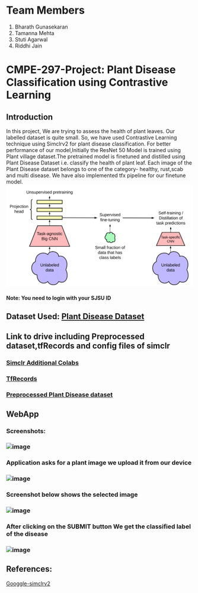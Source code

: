 # Team Members
1. Bharath Gunasekaran
2. Tamanna Mehta
3. Stuti Agarwal
4. Riddhi Jain

# CMPE-297-Project: Plant Disease Classification using Contrastive Learning
## Introduction

In this project, We are trying to assess the health of plant leaves. Our labelled dataset is quite small. So, we have used Contrastive Learning technique using Simclrv2 for plant disease classification. For better performance of our model,Initially the ResNet 50 Model is trained using Plant village dataset.The pretrained model is finetuned and distilled using Plant Disease Dataset i.e. classify the health of plant leaf. Each image of the Plant Disease dataset belongs to one of the category- healthy, rust,scab and multi disease. We have also implemented tfx pipeline for our finetune model.
![alt text](https://github.com/Stuti-Agarwal-98/CMPE-297-Project/blob/main/1_USmgYTlUc6D8XBh6kNXm4g.png)

#### Note: You need to login with your SJSU ID 

## Dataset Used: [Plant Disease Dataset](https://drive.google.com/drive/folders/1Rdhd0ngPeNVQM3ktU1Rp6k905MNgQN4_)

## Link to drive including Preprocessed dataset,tfRecords and config files of simclr

### [Simclr Additional Colabs](https://drive.google.com/drive/folders/18SfHAf6BsU9DpM1CO3PLynV7VpbGySy6)


### [TfRecords](https://drive.google.com/drive/folders/14b4HyZx5fpGpz-pw1lccB3Y6zPnb7-iw)


### [Preprocessed Plant Disease dataset](https://drive.google.com/drive/folders/18FUERqhhHqZg2U-XnOV2iwDrn-JB-FIY)

## WebApp
### Screenshots:
### ![image](https://user-images.githubusercontent.com/71077352/145336003-519a524f-107b-42c8-807a-cf6aa31e6731.png)
### Application asks for a plant image we upload it from our device
### ![image](https://user-images.githubusercontent.com/71077352/145336081-3537dc68-be89-43a7-a19a-9ca73bb57d7f.png)
### Screenshot below shows the selected image
### ![image](https://user-images.githubusercontent.com/71077352/145336162-59bd01a5-76ac-4bef-8252-a0eb5a943fab.png)
### After clicking on the SUBMIT button We get the classified label of the disease
### ![image](https://user-images.githubusercontent.com/71077352/145336333-1343f83a-8e44-47e2-bb4c-16dee1eb5b73.png)



## References:
[Googgle-simclrv2](https://github.com/google-research/simclr)
